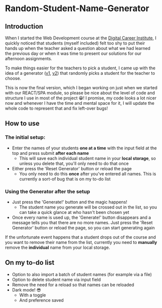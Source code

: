 # Random-Student-Name-Generator

## Introduction

When I started the Web Development course at the [Digital Career Institute](https://github.com/DigitalCareerInstitute), I quickly noticed that students (myself included) felt too shy to put their hands up when the teacher asked a question about what we had learned the previous day or when it was time to present our solutions for our afternoon assignments.

To make things easier for the teachers to pick a student, I came up with the idea of a generator ([v1](https://github.com/mrbubbles-src/random-name-gen-v1), [v2](https://github.com/mrbubbles-src/random-name-gen-v2)) that randomly picks a student for the teacher to choose.

This is now the final version, which I began working on just when we started with our REACT/SPA module, so please be nice about the level of code and structure I use in most of the project 😁! I promise, my code looks a lot nicer now and whenever I have the time and mental space for it, I will update the whole code to represent that and fix left-over bugs!

## How to use

### The initial setup:

-   Enter the names of your students **one at a time** with the input field at the top and press submit **after each name**
    -   This will save each individual student name in your **local storage**, so unless you delete that, you'll only need to do that once
-   Either press the 'Reset Generator' button or reload the page
    -   You only need to do this **once** after you've entered all names. This is currently a sort-of bug that is on my to-do list

### Using the Generator after the setup

-   Just press the 'Generate!' button and the magic happens!
    -   The student name you generate will be crossed out in the list, so you can take a quick glance at who hasn't been chosen yet
-   Once every name is used up, the 'Generate!' button disappears and a message tells you that there are no more names. Just press the 'Reset Generator' button or reload the page, so you can start generating again

If the unfortunate event happens that a student drops out of the course and you want to remove their name from the list, currently you need to **manually** remove the **individual** name from your local storage.

## On my to-do list

-   Option to also import a batch of student names (for example via a file)
-   Option to delete student name via input field
-   Remove the need for a reload so that names can be reloaded
-   Dark mode! 😎
    -   With a toggle
    -   And preference saved

